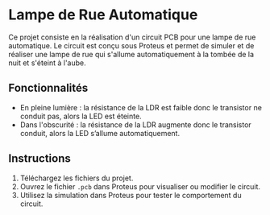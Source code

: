 # Lampe de Rue Automatique

Ce projet consiste en la réalisation d'un circuit PCB pour une lampe de rue automatique. Le circuit est conçu sous Proteus et permet de simuler et de réaliser une lampe de rue qui s'allume automatiquement à la tombée de la nuit et s'éteint à l'aube.

## Fonctionnalités

- En pleine lumière : la résistance de la LDR est faible 
donc le transistor ne conduit pas, alors la LED est 
éteinte. 
- Dans l'obscurité : la résistance de la LDR augmente 
donc le transistor conduit, alors la LED s’allume 
automatiquement. 

## Instructions

1. Téléchargez les fichiers du projet.
2. Ouvrez le fichier `.pcb` dans Proteus pour visualiser ou modifier le circuit.
3. Utilisez la simulation dans Proteus pour tester le comportement du circuit.




